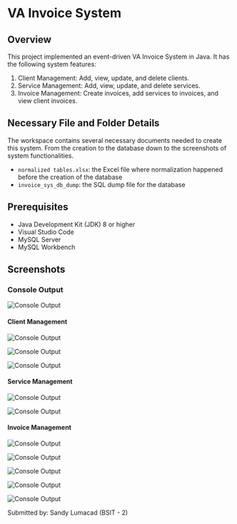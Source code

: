 # VA Invoice System

## Overview

This project implemented an event-driven VA Invoice System in Java. It has the following system features:

1. Client Management: Add, view, update, and delete clients.
2. Service Management: Add, view, update, and delete services.
3. Invoice Management: Create invoices, add services to invoices, and view client invoices.

## Necessary File and Folder Details

The workspace contains several necessary documents needed to create this system. From the creation to the database down to the screenshots of system functionalities.

- `normalized tables.xlsx`: the Excel file where normalization happened before the creation of the database
- `invoice_sys_db_dump`: the SQL dump file for the database

## Prerequisites

- Java Development Kit (JDK) 8 or higher
- Visual Studio Code
- MySQL Server
- MySQL Workbench

## Screenshots

### Console Output

![Console Output](/screenshots/main.jpeg)

#### Client Management

![Console Output](/screenshots/clientManagement/1.jpeg)

![Console Output](/screenshots/clientManagement/2.jpeg)

![Console Output](/screenshots/clientManagement/3.jpeg)

#### Service Management

![Console Output](/screenshots/serviceManagement/1.jpeg)

![Console Output](/screenshots/serviceManagement/2.jpeg)

#### Invoice Management

![Console Output](/screenshots/invoiceManagement/1.jpeg)

![Console Output](/screenshots/invoiceManagement/2.jpeg)

![Console Output](/screenshots/invoiceManagement/3.jpeg)

![Console Output](/screenshots/invoiceManagement/4.jpeg)

![Console Output](/screenshots/invoiceManagement/5.jpeg)

Submitted by: Sandy Lumacad (BSIT - 2)
